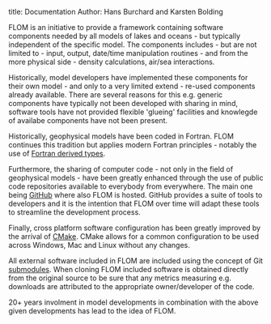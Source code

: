 title: Documentation
Author: Hans Burchard and Karsten Bolding

FLOM is an initiative to provide a framework containing software components
needed by all models of lakes and oceans - but typically independent of the 
specific model. The components includes - but are not limited to - input,
output, date/time manipulation routines - and from the more physical side - 
density calculations, air/sea interactions.

Historically, model developers have implemented these components for their own
model - and only to a very limited extend - re-used components already
available. There are several reasons for this e.g. generic components
have typically not been developed with sharing in mind, software tools have not
provided flexible 'glueing' facilities and knowlegde of availabe components
have not been present.

Historically, geophysical models have been coded in Fortran. FLOM continues
this tradition but applies modern Fortran principles - notably the use
of [Fortran derived types](http://fortranwiki.org/fortran/show/Object-oriented+programming). 

Furthermore, the sharing of computer code - not only in the field of 
geophysical models - have been greatly enhanced through the use of public
code repositories available to everybody from everywhere. The main one being
[GitHub](https://github.com/) where also FLOM is hosted. GitHub provides
a suite of tools to developers and it is the intention that FLOM over time
will adapt these tools to streamline the development process. 

Finally, cross platform software configuration has been greatly improved
by the arrival of [CMake](https://cmake.org/). CMake allows for a common 
configuration to be used across Windows, Mac and Linux without any changes.

All external software included in FLOM are included using the concept of
Git [submodules](https://git-scm.com/book/en/v2/Git-Tools-Submodules). When
cloning FLOM included software is obtained directly from the original source
to be sure that any metrics measuring e.g. downloads are attributed to the
appropriate owner/developer of the code.

20+ years involment in model developments in combination with the above 
given developments has lead to the idea of FLOM.
